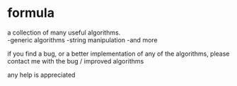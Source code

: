 # formula
a collection of many useful algorithms.
<br/>-generic algorithms
  -string manipulation
  -and more

if you find a bug, or a better implementation of any of the algorithms,
please contact me with the bug / improved algorithms

any help is appreciated
